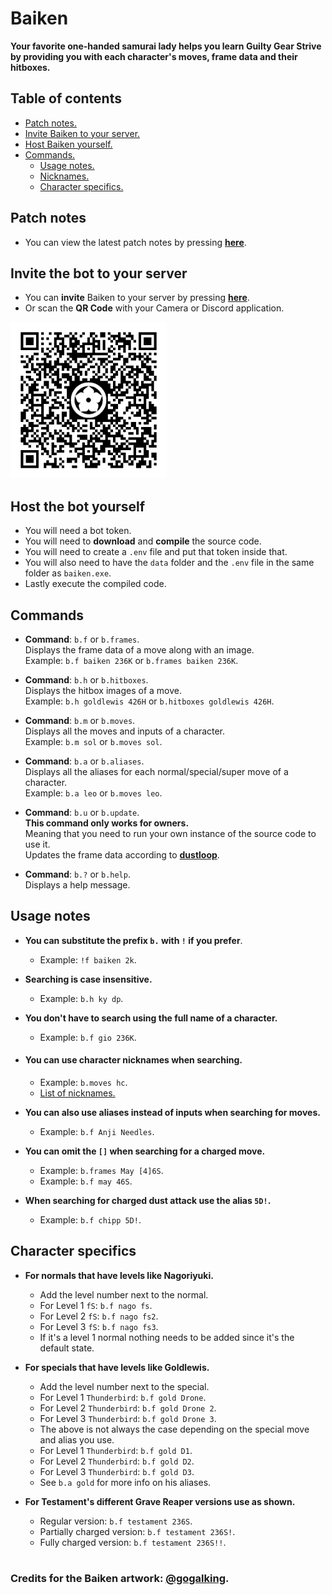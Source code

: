 # Baiken
**Your favorite one-handed samurai lady helps you learn Guilty Gear Strive \
by providing you with each character's moves, frame data and their hitboxes.**


## Table of contents
  - [Patch notes.](patch-notes/)
  - [Invite Baiken to your server.](#invite-the-bot-to-your-server)
  - [Host Baiken yourself.](#host-the-bot-yourself)
  - [Commands.](#commands)
    - [Usage notes.](#usage-notes)
    - [Nicknames.](#you-can-use-character-nicknames-when-searching)
    - [Character specifics.](#character-specifics)

## Patch notes
- You can view the latest patch notes by pressing [**here**](patch-notes/).


## Invite the bot to your server
- You can **invite** Baiken to your server by pressing [**here**](https://discord.com/api/oauth2/authorize?client_id=919027797429727272&permissions=52224&scope=bot).
- Or scan the **QR Code** with your Camera or Discord application.

<img src="data/images/baiken_qr.png" width="250" height="250" />


## Host the bot yourself
- You will need a bot token.
- You will need to **download** and **compile** the source code.
- You will need to create a `.env` file and put that token inside that.
- You will also need to have the `data` folder and the `.env` file in the same folder as `baiken.exe`.
- Lastly execute the compiled code.


## Commands

- **Command**: `b.f` or `b.frames`. \
Displays the frame data of a move along with an image.\
Example: `b.f baiken 236K` or `b.frames baiken 236K`.
  
- **Command**: `b.h` or `b.hitboxes`. \
Displays the hitbox images of a move. \
Example: `b.h goldlewis 426H` or `b.hitboxes goldlewis 426H`.
  
- **Command**: `b.m` or `b.moves`.\
Displays all the moves and inputs of a character.\
Example: `b.m sol` or `b.moves sol`.

- **Command**: `b.a` or `b.aliases`.\
Displays all the aliases for each normal/special/super move of a character.\
Example: `b.a leo` or `b.moves leo`.

- **Command**: `b.u` or `b.update`.\
**This command only works for owners.** \
Meaning that you need to run your own instance of the source code to use it. \
Updates the frame data according to [**dustloop**](https://dustloop.com).

- **Command**: `b.?` or `b.help`.\
Displays a help message.  

## Usage notes

- **You can substitute the prefix `b.` with `!` if you prefer**.
  - Example: `!f baiken 2k`.

- **Searching is case insensitive.**
  - Example: `b.h ky dp`.

- **You don't have to search using the full name of a character.**
  - Example: `b.f gio 236K`.

- #### **You can use character nicknames when searching.**
  - Example: `b.moves hc`.
  - [List of nicknames.](data/nicknames.json)

- **You can also use aliases instead of inputs when searching for moves.**
  - Example: `b.f Anji Needles`.

- **You can omit the `[]` when searching for a charged move.**
  - Example: `b.frames May [4]6S`.
  - Example: `b.f may 46S`.

- **When searching for charged dust attack use the alias `5D!`.**
  - Example: `b.f chipp 5D!`.

## Character specifics
- **For normals that have levels like Nagoriyuki.**
  - Add the level number next to the normal.
  - For Level 1 `fS`: `b.f nago fs`. 
  - For Level 2 `fS`: `b.f nago fs2`.
  - For Level 3 `fS`: `b.f nago fs3`.
  - If it's a level 1 normal nothing needs to be added since it's the default state.

- **For specials that have levels like Goldlewis.**
  - Add the level number next to the special.
  - For Level 1 `Thunderbird`: `b.f gold Drone`.
  - For Level 2 `Thunderbird`: `b.f gold Drone 2`.
  - For Level 3 `Thunderbird`: `b.f gold Drone 3`.
  - The above is not always the case depending on the special move and alias you use.
  - For Level 1 `Thunderbird`: `b.f gold D1`.
  - For Level 2 `Thunderbird`: `b.f gold D2`.
  - For Level 3 `Thunderbird`: `b.f gold D3`.
  - See `b.a gold` for more info on his aliases.

- **For Testament's different Grave Reaper versions use as shown.**
  - Regular version: `b.f testament 236S`.
  - Partially charged version: `b.f testament 236S!`.
  - Fully charged version: `b.f testament 236S!!`.

#

### Credits for the Baiken artwork: [@gogalking](https://twitter.com/gogalking/status/1307199393607553024).


